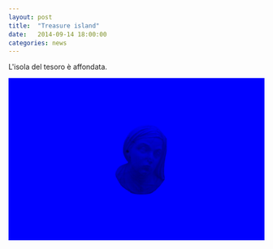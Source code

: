```yaml
---
layout: post
title:  "Treasure island"
date:   2014-09-14 18:00:00
categories: news
---
```


L'isola del tesoro è affondata.

![Alt text](/images/madonna.png)
